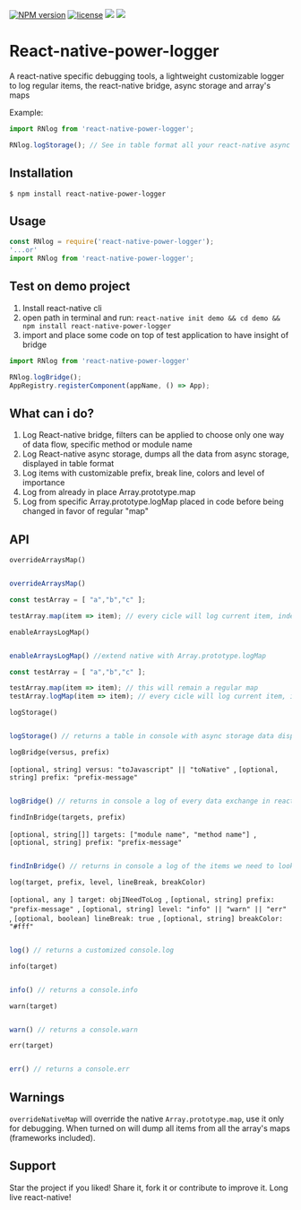 [![NPM version](https://img.shields.io/npm/v/react-native-power-logger.svg)](https://www.npmjs.com/package/react-native-power-logger) [![license](https://img.shields.io/github/license/mashape/apistatus.svg)](https://github.com/MarcoTerzoloGit/react-native-power-logger/blob/master/LICENSE) ![](https://img.shields.io/npm/dt/react-native-power-logger.svg) ![](https://img.shields.io/badge/dependencies-no%20dependencies-%231e88e5%20.svg)
# React-native-power-logger  
A react-native specific debugging tools, a lightweight customizable logger to log regular items, the react-native bridge, async storage and array's maps

Example:
```js
import RNlog from 'react-native-power-logger';

RNlog.logStorage(); // See in table format all your react-native async storage
```

## Installation
```
$ npm install react-native-power-logger
```

## Usage
```js
const RNlog = require('react-native-power-logger');
'...or'
import RNlog from 'react-native-power-logger';
```

## Test on demo project 
1. Install react-native cli
2. open path in terminal and run:
`react-native init demo && cd demo && npm install react-native-power-logger`
3. import and place some code on top of test application to have insight of bridge
```js
import RNlog from 'react-native-power-logger'

RNlog.logBridge();
AppRegistry.registerComponent(appName, () => App);
```

## What can i do?
1. Log React-native bridge, filters can be applied to choose only one way of data flow, specific method or module name
2. Log React-native async storage, dumps all the data from async storage, displayed in table format
3. Log items with customizable prefix, break line, colors and level of importance
4. Log from already in place Array.prototype.map
5. Log from specific Array.prototype.logMap placed in code before being changed in favor of regular "map"

## API
`overrideArraysMap()`
```js

overrideArraysMap()

const testArray = [ "a","b","c" ];

testArray.map(item => item); // every cicle will log current item, index and total array

```

`enableArraysLogMap()`
```js

enableArraysLogMap() //extend native with Array.prototype.logMap

const testArray = [ "a","b","c" ];

testArray.map(item => item); // this will remain a regular map
testArray.logMap(item => item); // every cicle will log current item, index and total array

```

`logStorage()`
```js

logStorage() // returns a table in console with async storage data displayed

```

`logBridge(versus, prefix)` 

`[optional, string] versus: "toJavascript" || "toNative" `,
`[optional, string] prefix: "prefix-message" `
```js

logBridge() // returns in console a log of every data exchange in react-native bridge

```

`findInBridge(targets, prefix)` 

`[optional, string[]] targets: ["module name", "method name"] `,
`[optional, string] prefix: "prefix-message" `
```js

findInBridge() // returns in console a log of the items we need to look up in bridge

```

`log(target, prefix, level, lineBreak, breakColor)`

`[optional, any ] target: objINeedToLog `,
`[optional, string] prefix: "prefix-message" `,
`[optional, string] level: "info" || "warn" || "err" `,
`[optional, boolean] lineBreak: true `,
`[optional, string] breakColor: "#fff" `
```js

log() // returns a customized console.log

```

`info(target)`
```js

info() // returns a console.info

```

`warn(target)`
```js

warn() // returns a console.warn

```

`err(target)`
```js

err() // returns a console.err

```

## Warnings
`overrideNativeMap` will override the native `Array.prototype.map`, use it only for debugging. When turned on will dump all items from all the array's maps (frameworks included).

## Support
Star the project if you liked! Share it, fork it or contribute to improve it. Long live react-native!